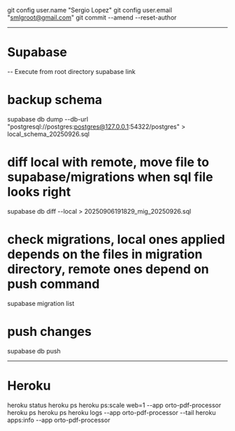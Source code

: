 git config user.name "Sergio Lopez"
git config user.email "smlgroot@gmail.com"
git commit --amend --reset-author


---------------------------------------------------------------------
# Supabase
-- Execute from root directory
supabase link

# backup schema
supabase db dump --db-url "postgresql://postgres:postgres@127.0.0.1:54322/postgres" > local_schema_20250926.sql

# diff local with remote, move file to supabase/migrations when sql file looks right
supabase db diff --local > 20250906191829_mig_20250926.sql

# check migrations, local ones applied depends on the files in migration directory, remote ones depend on push command
supabase migration list

# push changes
supabase db push


---------------------------------------------------------------------
# Heroku
heroku status
heroku ps
heroku ps:scale web=1 --app orto-pdf-processor
heroku ps
heroku ps
heroku logs --app orto-pdf-processor --tail
heroku apps:info --app orto-pdf-processor